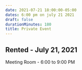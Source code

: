 ```yaml
---
date: 2021-07-21 18:00:00-05:00
dates: 6:00 pm on july 21 2021
draft: false
durationMinutes: 180
title: Private Event
---
```


## Rented - July 21, 2021
Meeting Room - 6:00 to 9:00 PM
